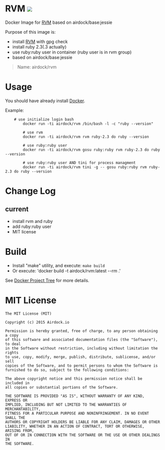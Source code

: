 # RVM [![](https://images.microbadger.com/badges/image/airdock/rvm:latest.svg)](https://microbadger.com/images/airdock/rvm:latest "Get your own image badge on microbadger.com")

Docker Image for [RVM](https://rvm.io/) based on airdock/base:jessie


Purpose of this image is:

- install [RVM](https://rvm.io/) with gpg check
- install ruby 2.3(.3 actually)
- use ruby:ruby user in container (ruby user is in rvm group)
- based on airdock/base:jessie

> Name: airdock/rvm


# Usage

You should have already install [Docker](https://www.docker.com/).

Example:

```
    # use initialize login bash
		docker run -ti airdock/rvm /bin/bash -l -c "ruby --version"

		# use rvm
		docker run -ti airdock/rvm rvm ruby-2.3 do ruby --version

		# use ruby:ruby user
		docker run -ti airdock/rvm gosu ruby:ruby rvm ruby-2.3 do ruby --version

		# use ruby:ruby user AND tini for process managment
		docker run -ti airdock/rvm tini -g -- gosu ruby:ruby rvm ruby-2.3 do ruby --version
```


# Change Log

## current
- install rvm and ruby
- add ruby:ruby user
- MIT license

# Build

- Install "make" utility, and execute: `make build`
- Or execute: 'docker build -t airdock/rvm:latest --rm .'

See [Docker Project Tree](https://github.com/airdock-io/docker-base/wiki/Docker-Project-Tree) for more details.


# MIT License

```
The MIT License (MIT)

Copyright (c) 2015 Airdock.io

Permission is hereby granted, free of charge, to any person obtaining a copy
of this software and associated documentation files (the "Software"), to deal
in the Software without restriction, including without limitation the rights
to use, copy, modify, merge, publish, distribute, sublicense, and/or sell
copies of the Software, and to permit persons to whom the Software is
furnished to do so, subject to the following conditions:

The above copyright notice and this permission notice shall be included in
all copies or substantial portions of the Software.

THE SOFTWARE IS PROVIDED "AS IS", WITHOUT WARRANTY OF ANY KIND, EXPRESS OR
IMPLIED, INCLUDING BUT NOT LIMITED TO THE WARRANTIES OF MERCHANTABILITY,
FITNESS FOR A PARTICULAR PURPOSE AND NONINFRINGEMENT. IN NO EVENT SHALL THE
AUTHORS OR COPYRIGHT HOLDERS BE LIABLE FOR ANY CLAIM, DAMAGES OR OTHER
LIABILITY, WHETHER IN AN ACTION OF CONTRACT, TORT OR OTHERWISE, ARISING FROM,
OUT OF OR IN CONNECTION WITH THE SOFTWARE OR THE USE OR OTHER DEALINGS IN
THE SOFTWARE.
```
